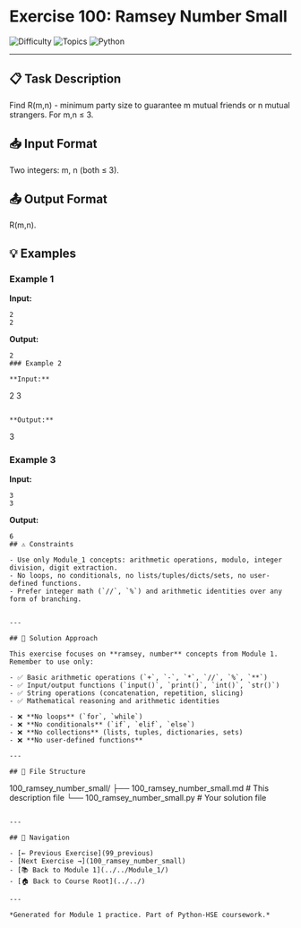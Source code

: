 # Exercise 100: Ramsey Number Small

![Difficulty](https://img.shields.io/badge/Difficulty-Module%201-green)
![Topics](https://img.shields.io/badge/Topics-ramsey%2C%20number-blue)
![Python](https://img.shields.io/badge/Python-Module%201%20Concepts-yellow)

---

## 📋 Task Description

Find R(m,n) - minimum party size to guarantee m mutual friends or n mutual strangers. For m,n ≤ 3.
## 📥 Input Format

Two integers: m, n (both ≤ 3).
## 📤 Output Format

R(m,n).
## 💡 Examples

### Example 1

**Input:**
```
2
2
```

**Output:**
```
2
### Example 2

**Input:**
```
2
3
```

**Output:**
```
3
### Example 3

**Input:**
```
3
3
```

**Output:**
```
6
## ⚠️ Constraints

- Use only Module_1 concepts: arithmetic operations, modulo, integer division, digit extraction.
- No loops, no conditionals, no lists/tuples/dicts/sets, no user-defined functions.
- Prefer integer math (`//`, `%`) and arithmetic identities over any form of branching.


---

## 🎯 Solution Approach

This exercise focuses on **ramsey, number** concepts from Module 1. Remember to use only:

- ✅ Basic arithmetic operations (`+`, `-`, `*`, `//`, `%`, `**`)
- ✅ Input/output functions (`input()`, `print()`, `int()`, `str()`)
- ✅ String operations (concatenation, repetition, slicing)
- ✅ Mathematical reasoning and arithmetic identities

- ❌ **No loops** (`for`, `while`)
- ❌ **No conditionals** (`if`, `elif`, `else`)
- ❌ **No collections** (lists, tuples, dictionaries, sets)
- ❌ **No user-defined functions**

---

## 📁 File Structure
```
100_ramsey_number_small/
├── 100_ramsey_number_small.md     # This description file
└── 100_ramsey_number_small.py     # Your solution file
```

---

## 🔗 Navigation

- [← Previous Exercise](99_previous) 
- [Next Exercise →](100_ramsey_number_small)
- [📚 Back to Module 1](../../Module_1/)
- [🏠 Back to Course Root](../../)

---

*Generated for Module 1 practice. Part of Python-HSE coursework.*
